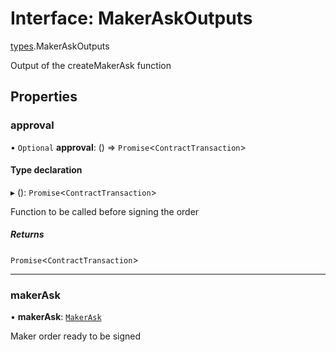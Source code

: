 # Interface: MakerAskOutputs

[types](../modules/types.md).MakerAskOutputs

Output of the createMakerAsk function

## Properties

### approval

• `Optional` **approval**: () => `Promise`<`ContractTransaction`\>

#### Type declaration

▸ (): `Promise`<`ContractTransaction`\>

Function to be called before signing the order

##### Returns

`Promise`<`ContractTransaction`\>

___

### makerAsk

• **makerAsk**: [`MakerAsk`](types.MakerAsk.md)

Maker order ready to be signed
